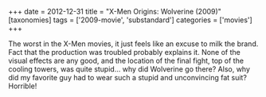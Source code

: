 +++
date = 2012-12-31
title = "X-Men Origins: Wolverine (2009)"
[taxonomies]
tags = ['2009-movie', 'substandard']
categories = ['movies']
+++

The worst in the X-Men movies, it just feels like an excuse to milk the
brand. Fact that the production was troubled probably explains it. None
of the visual effects are any good, and the location of the final fight,
top of the cooling towers, was quite stupid... why did Wolverine go
there? Also, why did my favorite guy had to wear such a stupid and
unconvincing fat suit? Horrible!
